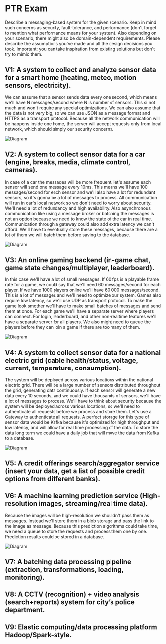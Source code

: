 # PTR Exam

Describe a messaging-based system for the given scenario. Keep in mind such concerns as security, fault-tolerance, and performance (don't forget to mention what performance means for your system). Also depending on your scenario, there might also be domain-dependent requirements. Please describe the assumptions you've made and all the design decisions you took. Important: you can take inspiration from existing solutions but don't try to mimic them.

## V1: A system to collect and analyze sensor data for a smart home (heating, meteo, motion sensors, electricity).

We can assume that a sensor sends data every one second, which means we'll have N messages/second where N is number of sensors. This si not much and won't require any special optimizations. We can also assume that the data is not very big, so we can use JSON as a message format and HTTPS as a transport protocol. Because all the network communication will be happens inside one home, the server will accept requests only from local network, which should simply our security concerns.

![Diagram](https://github.com/Marcel-MD/ptr-exam/blob/main/v1.png)

## V2: A system to collect sensor data for a car (engine, breaks, media, climate control, cameras).

In case of a car the messages will be more frequent, let's assume each sensor will send one message every 10ms. This means we'll have 100 messages/second for each sensor and we'll also have a lot for redundant sensors, so it's gonna be a lot of messages to process. All communication will run in car's local network so we don't need to worry about security. We'll need a lot of redundancy and high availability. Also asynchronous communication like using a message broker or batching the messages is not an option because we need to know the state of the car in real time. Communication through a gateway could also add extra latency we can't afford. We'll have to eventually store these messages, because there are a lot of them we will batch them before saving to the database.

![Diagram](https://github.com/Marcel-MD/ptr-exam/blob/main/v2.png)

## V3: An online gaming backend (in-game chat, game state changes/multiplayer, leaderboard).

In this case we'll have a lot of small messages. If 60 fps is a playable frame rate for a game, we could say that we'll need 60 messages/second for each player. If we have 1000 players online we'll have 60 000 messages/second. This is a lot of messages and we'll need to optimize our system. Games also require low latency, so we'll use UDP as transport protocol. To make the game look smother we'll have to make small batches of messages and send them at once. For each game we'll have a separate server where players can connect. For login, leaderboard, and other non-realtime features we'll have a separate server for all players. We also might need to queue the players before they can join a game if there are too many of them.

![Diagram](https://github.com/Marcel-MD/ptr-exam/blob/main/v3.png)

## V4: A system to collect sensor data for a national electric grid (cable health/status, voltage, current, temperature, consumption).

The system will be deployed across various locations within the national electric grid. There will be a large number of sensors distributed throughout the grid, generating data continuously. If each sensor will generate a new data every 10 seconds, and we could have thousands of sensors, we'll have a lot of messages to process. We'll have to think about security because the system will be deployed across various locations, so we'll need to authenticate all requests before we process and store them. Let's use a Gateway to authenticate all requests. A perfect storage for this type of sensor data would be Kafka because it's optimized for high throughput and low latency, and will allow for real time processing of the data. To store the data long term we could have a daily job that will move the data from Kafka to a database.

![Diagram](https://github.com/Marcel-MD/ptr-exam/blob/main/v4.png)

## V5: A credit offerings search/aggregator service (insert your data, get a list of possible credit options from different banks).

## V6: A machine learning prediction service (High-resolution images, streaming/real time data).

Because the images will be high-resolution we shouldn't pass them as messages. Instead we'll store them in a blob storage and pass the link to the image as message. Because this prediction algorithms could take time, we need a queue to store the requests and process them one by one. Prediction results could be stored in a database.

![Diagram](https://github.com/Marcel-MD/ptr-exam/blob/main/v6.png)

## V7: A batching data processing pipeline (extraction, transformations, loading, monitoring).

## V8: A CCTV (recognition) + video analysis (search+reports) system for city’s police department.

## V9: Elastic computing/data processing platform Hadoop/Spark-style.